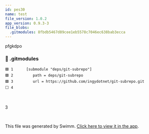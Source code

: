 ```yaml
---
id: pes30
name: test
file_version: 1.0.2
app_version: 0.9.3-3
file_blobs:
  .gitmodules: 8fbdb5467d89cee1eb5578c7046ec638bab3ecca
---
```


pfgkdpo
<!-- NOTE-swimm-snippet: the lines below link your snippet to Swimm -->
### 📄 .gitmodules
```gitmodules
🟩 1      [submodule "deps/git-subrepo"]
🟩 2      	path = deps/git-subrepo
🟩 3      	url = https://github.com/ingydotnet/git-subrepo.git
⬜ 4      
```

<br/>



























3




<br/>

This file was generated by Swimm. [Click here to view it in the app](https://swimm-web-app.web.app/repos/Z2l0aHViJTNBJTNBYXplcm90aGNvcmUtd290bGslM0ElM0FtYW96U3dpbW0=/docs/pes30).